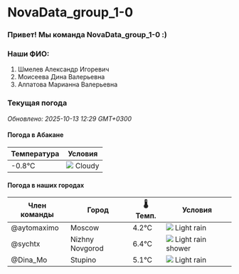 # NovaData_group_1-0
### Привет! Мы команда NovaData_group_1-0 :)

### Наши ФИО:
1. Шмелев Александр Игоревич
2. Моисеева Дина Валерьевна
3. Алпатова Марианна Валерьевна

### Текущая погода
<!-- WEATHER:START -->
_Обновлено: 2025-10-13 12:29 GMT+0300_

#### Погода в Абакане

| Температура | Условия |
|-------------|----------|
| -0.8°C     | ![](https://cdn.weatherapi.com/weather/64x64/day/119.png) Cloudy |

#### Погода в наших городах

| Член команды  | Город               | 🌡️ Темп.  | Условия          |
|---------------|---------------------|-----------|--------------------|
| @aytomaximo    | Moscow              |    4.2°C | ![](https://cdn.weatherapi.com/weather/64x64/day/296.png) Light rain   |
| @sychtx        | Nizhny Novgorod     |    6.4°C | ![](https://cdn.weatherapi.com/weather/64x64/day/353.png) Light rain shower |
| @Dina_Mo       | Stupino             |    5.1°C | ![](https://cdn.weatherapi.com/weather/64x64/day/296.png) Light rain   |

<!-- WEATHER:END -->
